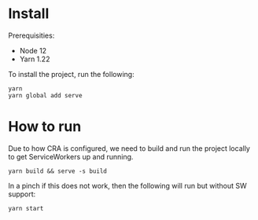 # Install

Prerequisities:

-   Node 12
-   Yarn 1.22

To install the project, run the following:

```
yarn
yarn global add serve
```

# How to run

Due to how CRA is configured, we need to build and run the project locally to get ServiceWorkers up and running.

```
yarn build && serve -s build
```

In a pinch if this does not work, then the following will run but without SW support:

```
yarn start
```
